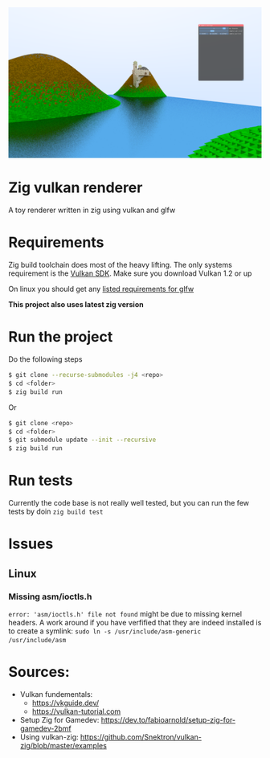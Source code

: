 
 ![frame capture](screenshot.png)

# Zig vulkan renderer

A toy renderer written in zig using vulkan and glfw

# Requirements

Zig build toolchain does most of the heavy lifting. The only systems
requirement is the [Vulkan SDK](https://www.lunarg.com/vulkan-sdk/). 
Make sure you download Vulkan 1.2 or up 



On linux you should get any [listed requirements for glfw](https://www.glfw.org/docs/latest/compile_guide.html)

**This project also uses latest zig version**

# Run the project

Do the following steps 
```bash
$ git clone --recurse-submodules -j4 <repo>
$ cd <folder>
$ zig build run
```

Or

```bash
$ git clone <repo>
$ cd <folder>
$ git submodule update --init --recursive
$ zig build run
```

# Run tests 

Currently the code base is not really well tested, but you can run the few tests by doin ``zig build test``

# Issues

## Linux
 
### Missing asm/ioctls.h

``error: 'asm/ioctls.h' file not found`` might be due to missing kernel headers. A work around if you have verfified that they are indeed installed is to create a symlink: ``sudo ln -s /usr/include/asm-generic /usr/include/asm``

# Sources:

* Vulkan fundementals: 
  * https://vkguide.dev/
  * https://vulkan-tutorial.com
* Setup Zig for Gamedev: https://dev.to/fabioarnold/setup-zig-for-gamedev-2bmf 
* Using vulkan-zig: https://github.com/Snektron/vulkan-zig/blob/master/examples
